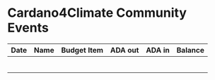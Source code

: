 # Cardano4Climate Community Events

<table><thead><tr><th>Date</th><th>Name</th><th data-type="select">Budget Item</th><th>ADA out</th><th align="center">ADA in</th><th align="center">Balance</th></tr></thead><tbody><tr><td></td><td></td><td></td><td></td><td align="center"></td><td align="center"></td></tr><tr><td></td><td></td><td></td><td></td><td align="center"></td><td align="center"></td></tr><tr><td></td><td></td><td></td><td></td><td align="center"></td><td align="center"></td></tr><tr><td></td><td></td><td></td><td></td><td align="center"></td><td align="center"></td></tr><tr><td></td><td></td><td></td><td></td><td align="center"></td><td align="center"></td></tr><tr><td></td><td></td><td></td><td></td><td align="center"></td><td align="center"></td></tr></tbody></table>

